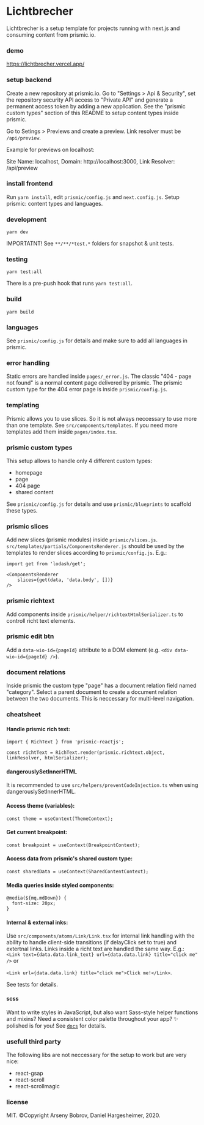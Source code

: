 # Lichtbrecher
Lichtbrecher is a setup template for projects running with next.js and consuming content from prismic.io.

### demo
https://lichtbrecher.vercel.app/

### setup backend
Create a new repository at prismic.io. Go to "Settings > Api & Security", set the repository security API access to "Private API" and generate a
permanent access token by adding a new application. See the "prismic custom types" section of this README to setup content types inside prismic.

Go to Setings > Previews and create a preview. Link resolver must be ```/api/preview```.

Example for previews on localhost:

Site Name: localhost, Domain: http://localhost:3000, Link Resolver: /api/preview


### install frontend
Run ```yarn install```, edit ```prismic/config.js``` and ```next.config.js```.
Setup prismic: content types and languages.

### development
```yarn dev```

IMPORTATNT! See ```**/**/*test.*``` folders for snapshot & unit tests.


### testing
```yarn test:all```

There is a pre-push hook that runs ```yarn test:all```.


### build
```yarn build```


### languages
See ```prismic/config.js``` for details and make sure to add all languages in prismic.


### error handling
Static errors are handled inside ```pages/_error.js```. The classic "404 - page not found" is a normal content page delivered by prismic.
The prismic custom type for the 404 error page is inside ```prismic/config.js```.


### templating
Prismic allows you to use slices. So it is not always neccessary to use more than one template.
See ```src/components/templates```. If you need more templates add them inside ```pages/index.tsx```.


### prismic custom types
This setup allows to handle only 4 different custom types:
 - homepage
 - page
 - 404 page
 - shared content

See ```prismic/config.js``` for details and use ```prismic/blueprints``` to scaffold these types.


### prismic slices
Add new slices (prismic modules) inside ```prismic/slices.js```.
```src/templates/partials/ComponentsRenderer.js``` should be used by the templates to render slices according to ```prismic/config.js```.
E.g.: 
```
import get from 'lodash/get';

<ComponentsRenderer
    slices={get(data, 'data.body', [])}
/>
```


### prismic richtext
Add components inside ```prismic/helper/richtextHtmlSerializer.ts``` to controll richt text elements.


### prismic edit btn
Add a ```data-wio-id={pageId}``` attribute to a DOM element (e.g. ```<div data-wio-id={pageId} />```).


### document relations
Inside prismic the custom type "page" has a document relation field named "category". Select a parent document to create a document relation
between the two documents. This is neccessary for multi-level navigation.


### cheatsheet
#### Handle prismic rich text:
```import { RichText } from 'prismic-reactjs';```

```const richtText = RichText.render(prismic.richtext.object, linkResolver, htmlSerializer);```


#### dangerouslySetInnerHTML
It is recommended to use ```src/helpers/preventCodeInjection.ts``` when using dangerouslySetInnerHTML.


#### Access theme (variables):
```const theme = useContext(ThemeContext);```

#### Get current breakpoint:
```const breakpoint = useContext(BreakpointContext);```

#### Access data from prismic's shared custom type:
```const sharedData = useContext(SharedContentContext);```

#### Media queries inside styled components:
```____
@media(${mq.mdDown}) {
  font-size: 20px;
}
```

#### Internal & external inks:
Use ```src/components/atoms/Link/Link.tsx``` for internal link handling with the ability to handle client-side transitions (if delayClick set to true) and extertnal links.
Links inside a richt text are handled the same way. E.g.:
```<Link text={data.data.link_text} url={data.data.link} title="click me" />``` or

```<Link url={data.data.link} title="click me">Click me!</Link>```.

See tests for details.

#### scss
Want to write styles in JavaScript, but also want Sass-style helper functions and mixins? Need a consistent color palette throughout your app? ✨ polished is for you!
See [`docs`](https://polished.js.org/docs/) for details.

### usefull third party
The following libs are not neccessary for the setup to work but are very nice:

- react-gsap
- react-scroll
- react-scrollmagic


### license
MIT. ©Copyright Arseny Bobrov, Daniel Hargesheimer, 2020.
